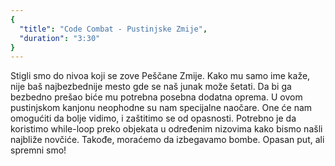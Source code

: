```yaml
---
{
  "title": "Code Combat - Pustinjske Zmije",
  "duration": "3:30"
}
---
```


Stigli smo do nivoa koji se zove Peščane Zmije. Kako mu samo ime kaže, nije baš najbezbednije mesto gde se naš junak može šetati. Da bi ga bezbedno prešao biće mu potrebna posebna dodatna oprema. U ovom pustinjskom kanjonu neophodne su nam specijalne naočare. One će nam omogućiti da bolje vidimo, i zaštitimo se od opasnosti.
Potrebno je da koristimo while-loop preko objekata u određenim nizovima kako bismo našli najbliže novčiće. Takođe, moraćemo da izbegavamo bombe. Opasan put, ali spremni smo!
